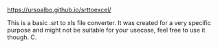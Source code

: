 https://ursoalbo.github.io/srttoexcel/

This is a basic .srt to xls file converter.
It was created for a very specific purpose and might not be suitable for your usecase, feel free to use it though.
C.
